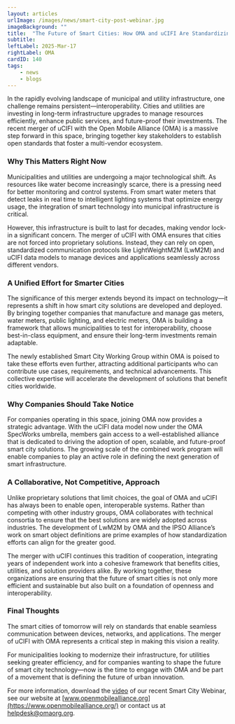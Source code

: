 ```yaml
---
layout: articles
urlImage: /images/news/smart-city-post-webinar.jpg
imageBackground: ""
title:  "The Future of Smart Cities: How OMA and uCIFI Are Standardizing Interoperability"
subtitle: 
leftLabel: 2025-Mar-17
rightLabel: OMA
cardID: 140
tags: 
    - news
    - blogs
---
```

In the rapidly evolving landscape of municipal and utility infrastructure, one challenge remains persistent—interoperability. Cities and utilities are investing in long-term infrastructure upgrades to manage resources efficiently, enhance public services, and future-proof their investments. The recent merger of uCIFI with the Open Mobile Alliance (OMA) is a massive step forward in this space, bringing together key stakeholders to establish open standards that foster a multi-vendor ecosystem.
<!--more-->

### Why This Matters Right Now
Municipalities and utilities are undergoing a major technological shift. As resources like water become increasingly scarce, there is a pressing need for better monitoring and control systems. From smart water meters that detect leaks in real time to intelligent lighting systems that optimize energy usage, the integration of smart technology into municipal infrastructure is critical.  

However, this infrastructure is built to last for decades, making vendor lock-in a significant concern. The merger of uCIFI with OMA ensures that cities are not forced into proprietary solutions. Instead, they can rely on open, standardized communication protocols like LightWeightM2M (LwM2M) and uCIFI data models to manage devices and applications seamlessly across different vendors.
### A Unified Effort for Smarter Cities
The significance of this merger extends beyond its impact on technology—it represents a shift in how smart city solutions are developed and deployed. By bringing together companies that manufacture and manage gas meters, water meters, public lighting, and electric meters, OMA is building a framework that allows municipalities to test for interoperability, choose best-in-class equipment, and ensure their long-term investments remain adaptable.  

The newly established Smart City Working Group within OMA is poised to take these efforts even further, attracting additional participants who can contribute use cases, requirements, and technical advancements. This collective expertise will accelerate the development of solutions that benefit cities worldwide.
### Why Companies Should Take Notice
For companies operating in this space, joining OMA now provides a strategic advantage. With the uCIFI data model now under the OMA SpecWorks umbrella, members gain access to a well-established alliance that is dedicated to driving the adoption of open, scalable, and future-proof smart city solutions. The growing scale of the combined work program will enable companies to play an active role in defining the next generation of smart infrastructure.
### A Collaborative, Not Competitive, Approach
Unlike proprietary solutions that limit choices, the goal of OMA and uCIFI has always been to enable open, interoperable systems. Rather than competing with other industry groups, OMA collaborates with technical consortia to ensure that the best solutions are widely adopted across industries. The development of LwM2M by OMA and the IPSO Alliance’s work on smart object definitions are prime examples of how standardization efforts can align for the greater good.  

The merger with uCIFI continues this tradition of cooperation, integrating years of independent work into a cohesive framework that benefits cities, utilities, and solution providers alike. By working together, these organizations are ensuring that the future of smart cities is not only more efficient and sustainable but also built on a foundation of openness and interoperability.
### Final Thoughts
The smart cities of tomorrow will rely on standards that enable seamless communication between devices, networks, and applications. The merger of uCIFI with OMA represents a critical step in making this vision a reality.  

For municipalities looking to modernize their infrastructure, for utilities seeking greater efficiency, and for companies wanting to shape the future of smart city technology—now is the time to engage with OMA and be part of a movement that is defining the future of urban innovation.

For more information, download the [video](https://www.openmobilealliance.org/ucifi) of our recent Smart City Webinar, see our website at [www.openmobilealliance.org](https://www.openmobilealliance.org/) or contact us at <helpdesk@omaorg.org>.


